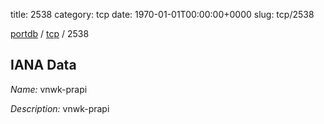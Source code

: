 title: 2538
category: tcp
date: 1970-01-01T00:00:00+0000
slug: tcp/2538

[portdb](/) / [tcp](/category/tcp.html) / 2538


## IANA Data

_Name:_ vnwk-prapi

_Description:_ vnwk-prapi

